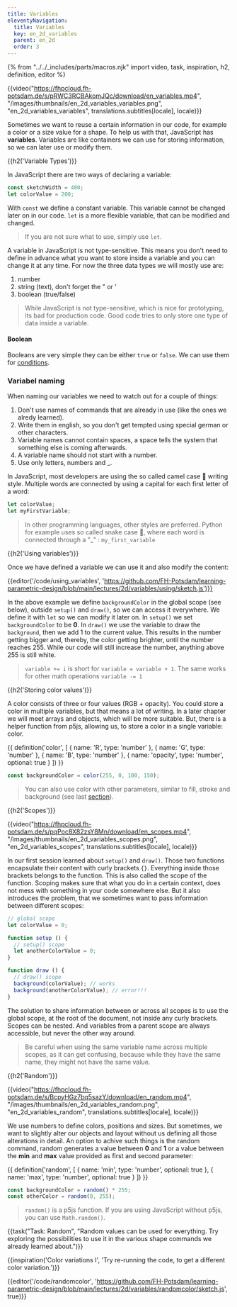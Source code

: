 ```yaml
---
title: Variables
eleventyNavigation:
  title: Variables
  key: en_2d_variables
  parent: en_2d
  order: 3
---
```


{% from "../../_includes/parts/macros.njk" import video, task, inspiration, h2, definition, editor %}

{{video("https://fhpcloud.fh-potsdam.de/s/pRWC3RCBAkomJQc/download/en_variables.mp4", "/images/thumbnails/en_2d_variables_variables.png", "en_2d_variables_variables", translations.subtitles[locale], locale)}}
<!--
de:https://fhpcloud.fh-potsdam.de/s/i3XWqysaaJZSqKS/download/de_variables.mp4
en:https://fhpcloud.fh-potsdam.de/s/pRWC3RCBAkomJQc/download/en_variables.mp4
-->

Sometimes we want to reuse a certain information in our code, for example a color or a size value for a shape. To help us with that, JavaScript has **variables**. Variables are like containers we can use for storing information, so we can later use or modify them.

{{h2('Variable Types')}}

In JavaScript there are two ways of declaring a variable:

```js
const sketchWidth = 400;
let colorValue = 200;
```

With `const` we define a constant variable. This variable cannot be changed later on in our code. `let` is a more flexible variable, that can be modified and changed.

> If you are not sure what to use, simply use `let`.

A variable in JavaScript is not type-sensitive. This means you don't need to define in advance what you want to store inside a variable and you can change it at any time. For now the three data types we will mostly use are:

1. number
2. string (text), don't forget the " or '
3. boolean (true/false)

> While JavaScript is not type-sensitive, which is nice for prototyping, its bad for production code. Good code tries to only store one type of data inside a variable.

#### Boolean

Booleans are very simple they can be either `true` or `false`. We can use them for [conditions](03_3-conditions.md).

### Variabel naming

When naming our variables we need to watch out for a couple of things:

1. Don't use names of commands that are already in use (like the ones we alredy learned).
2. Write them in english, so you don't get tempted using special german or other characters.
3. Variable names cannot contain spaces, a space tells the system that something else is coming afterwards.
4. A variable name should not start with a number.
5. Use only letters, numbers and _.

In JavaScript, most developers are using the so called camel case 🐪 writing style. Multiple words are connected by using a capital for each first letter of a word:

```js
let colorValue;
let myFirstVariable;
```

> In other programming languages, other styles are preferred. Python for example uses so called snake case 🐍, where each word is connected through a "_" : `my_first_variable`

{{h2('Using variables')}}

Once we have defined a variable we can use it and also modify the content:

{{editor('/code/using_variables', 'https://github.com/FH-Potsdam/learning-parametric-design/blob/main/lectures/2d/variables/using/sketch.js')}}

In the above example we define `backgroundColor` in the global scope (see below), outside `setup()` and `draw()`, so we can access it everywhere. We define it with `let` so we can modify it later on. In `setup()` we set `backgroundColor` to be **0**. In `draw()` we use the variable to draw the `background`, then we add 1 to the current value. This results in the number getting bigger and, thereby, the color getting brighter, until the number reaches 255. While our code will still increase the number, anything above 255 is still white.

> `variable += i` is short for `variable = variable + 1`. The same works for other math operations `variable -= 1`

{{h2('Storing color values')}}

A color consists of three or four values (RGB + opacity). You could store a color in multiple variables, but that means a lot of writing. In a later chapter we will meet arrays and objects, which will be more suitable. But, there is a helper function from p5js, allowing us, to store a color in a single variable: color.

{{ definition('color', [
  { name: 'R', type: 'number' },
  { name: 'G', type: 'number' },
  { name: 'B', type: 'number' },
  { name: 'opacity', type: 'number', optional: true }
]) }}
```js
const backgroundColor = color(255, 0, 100, 150);
```

> You can also use color with other parameters, similar to fill, stroke and background (see last [section](02-drawing.md)).


{{h2('Scopes')}}

{{video("https://fhpcloud.fh-potsdam.de/s/pqPoc8X82zsY8Mn/download/en_scopes.mp4", "/images/thumbnails/en_2d_variables_scopes.png", "en_2d_variables_scopes", translations.subtitles[locale], locale)}}

<!--
de:https://fhpcloud.fh-potsdam.de/s/eWosHwNS6ZkDxSe/download/de_scopes.mp4
en:https://fhpcloud.fh-potsdam.de/s/pqPoc8X82zsY8Mn/download/en_scopes.mp4
-->

In our first session learned about `setup()` and `draw()`. Those two functions encapsulate their content with curly brackets `{}`. Everything inside those brackets belongs to the function. This is also called the scope of the function. Scoping makes sure that what you do in a certain context, does not mess with something in your code somewhere else. But it also introduces the problem, that we sometimes want to pass information between different scopes:

```js
// global scope
let colorValue = 0;

function setup () {
  // setup() scope
  let anotherColorValue = 0;
}

function draw () {
  // draw() scope
  background(colorValue); // works
  background(anotherColorValue); // error!!!
}
```

The solution to share information between or across all scopes is to use the global scope, at the root of the document, not inside any curly brackets. Scopes can be nested. And variables from a parent scope are always accessible, but never the other way around.

> Be careful when using the same variable name across multiple scopes, as it can get confusing, because while they have the same name, they might not have the same value.

{{h2('Random')}}

{{video("https://fhpcloud.fh-potsdam.de/s/BcpyHGz7bq5sazY/download/en_random.mp4", "/images/thumbnails/en_2d_variables_random.png", "en_2d_variables_random", translations.subtitles[locale], locale)}}
<!--
de:https://fhpcloud.fh-potsdam.de/s/RNgAQseAJQedsFJ/download/de_random.mp4
en:https://fhpcloud.fh-potsdam.de/s/BcpyHGz7bq5sazY/download/en_random.mp4
-->

We use numbers to define colors, positions and sizes. But sometimes, we want to slightly alter our objects and layout without us defining all those alterations in detail. An option to achive such things is the random command, random generates a value between **0** and **1** or a value between the **min** and **max** value provided as first and second parameter:

{{ definition('random', [
  { name: 'min', type: 'number', optional: true },
  { name: 'max', type: 'number', optional: true }
]) }}
```js
const backgroundColor = random() * 255;
const otherColor = random(0, 255);
```

> `random()` is a p5js function. If you are using JavaScript without p5js, you can use `Math.random()`.

{{task("Task: Random", "Random values can be used for everything. Try exploring the possibilities to use it in the various shape commands we already learned about.")}}

{{inspiration('Color variations I', 'Try re-running the code, to get a different color variation.')}}

{{editor('/code/randomcolor', 'https://github.com/FH-Potsdam/learning-parametric-design/blob/main/lectures/2d/variables/randomcolor/sketch.js', true)}}